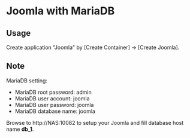 Joomla with MariaDB
==============================

## Usage
Create application "Joomla" by [Create Container] → [Create Joomla].

## Note
MariaDB setting:

- MariaDB root password: admin
- MariaDB user account: joomla
- MariaDB user password: joomla
- MariaDB database name: joomla

Browse to http://NAS:10082 to setup your Joomla and fill database host name **db_1**.
